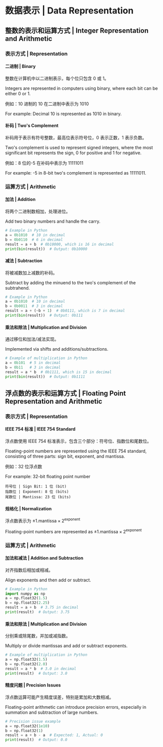 # 数据表示 | Data Representation

## 整数的表示和运算方式 | Integer Representation and Arithmetic

### 表示方式 | Representation

#### 二进制 | Binary

整数在计算机中以二进制表示，每个位只包含 0 或 1。

Integers are represented in computers using binary, where each bit can be either 0 or 1.

例如：10 进制的 10 在二进制中表示为 1010

For example: Decimal 10 is represented as 1010 in binary.

#### 补码 | Two's Complement

补码用于表示有符号整数，最高位表示符号位，0 表示正数，1 表示负数。

Two's complement is used to represent signed integers, where the most significant bit represents the sign, 0 for positive and 1 for negative.

例如：8 位的-5 在补码中表示为 11111011

For example: -5 in 8-bit two's complement is represented as 11111011.

### 运算方式 | Arithmetic

#### 加法 | Addition

将两个二进制数相加，处理进位。

Add two binary numbers and handle the carry.

```python
# Example in Python
a = 0b1010  # 10 in decimal
b = 0b0110  # 6 in decimal
result = a + b  # 0b10000, which is 16 in decimal
print(bin(result))  # Output: 0b10000
```

#### 减法 | Subtraction

将被减数加上减数的补码。

Subtract by adding the minuend to the two's complement of the subtrahend.

```python
# Example in Python
a = 0b1010  # 10 in decimal
b = 0b0011  # 3 in decimal
result = a + (~b + 1)  # 0b0111, which is 7 in decimal
print(bin(result))  # Output: 0b111
```

#### 乘法和除法 | Multiplication and Division

通过移位和加法/减法实现。

Implemented via shifts and additions/subtractions.

```python
# Example of multiplication in Python
a = 0b101  # 5 in decimal
b = 0b11   # 3 in decimal
result = a * b  # 0b1111, which is 15 in decimal
print(bin(result))  # Output: 0b1111
```

## 浮点数的表示和运算方式 | Floating Point Representation and Arithmetic

### 表示方式 | Representation

#### IEEE 754 标准 | IEEE 754 Standard

浮点数使用 IEEE 754 标准表示，包含三个部分：符号位、指数位和尾数位。

Floating-point numbers are represented using the IEEE 754 standard, consisting of three parts: sign bit, exponent, and mantissa.

例如：32 位浮点数

For example: 32-bit floating point number

```
符号位 | Sign Bit: 1 位 (bit)
指数位 | Exponent: 8 位 (bits)
尾数位 | Mantissa: 23 位 (bits)
```

#### 规格化 | Normalization

浮点数表示为 $\pm 1.\mathrm{mantissa} \times 2^{\mathrm{exponent}}$

Floating-point numbers are represented as $\pm 1.\mathrm{mantissa} \times 2^{\mathrm{exponent}}$

### 运算方式 | Arithmetic

#### 加法和减法 | Addition and Subtraction

对齐指数后相加或相减。

Align exponents and then add or subtract.

```python
# Example in Python
import numpy as np
a = np.float32(1.5)
b = np.float32(2.25)
result = a + b  # 3.75 in decimal
print(result)  # Output: 3.75
```

#### 乘法和除法 | Multiplication and Division

分别乘或除尾数，并加或减指数。

Multiply or divide mantissas and add or subtract exponents.

```python
# Example of multiplication in Python
a = np.float32(1.5)
b = np.float32(2.0)
result = a * b  # 3.0 in decimal
print(result)  # Output: 3.0
```

#### 精度问题 | Precision Issues

浮点数运算可能产生精度误差，特别是累加和大数相减。

Floating-point arithmetic can introduce precision errors, especially in summation and subtraction of large numbers.

```python
# Precision issue example
a = np.float32(1e10)
b = np.float32(1)
result = a + b - a  # Expected: 1, Actual: 0
print(result)  # Output: 0.0
```
